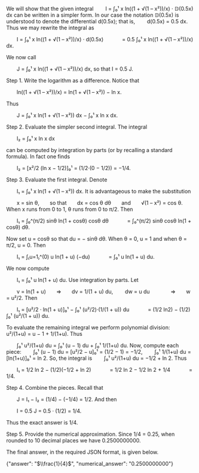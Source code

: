 We will show that the given integral
  I = ∫₀¹ x ln((1 + √(1 – x²))/x) · 𝔻(0.5x) dx
can be written in a simpler form. In our case the notation 𝔻(0.5x) is understood to denote the differential d(0.5x); that is, 
  d(0.5x) = 0.5 dx.
Thus we may rewrite the integral as

  I = ∫₀¹ x ln((1 + √(1 – x²))/x) · d(0.5x)
    = 0.5 ∫₀¹ x ln((1 + √(1 – x²))/x) dx.

We now call

  J = ∫₀¹ x ln((1 + √(1 – x²))/x) dx,
so that I = 0.5 J.

Step 1. Write the logarithm as a difference. Notice that

  ln((1 + √(1 – x²))/x) = ln(1 + √(1 – x²)) − ln x.

Thus

  J = ∫₀¹ x ln(1 + √(1 – x²)) dx − ∫₀¹ x ln x dx.

Step 2. Evaluate the simpler second integral.
The integral

  I₂ = ∫₀¹ x ln x dx

can be computed by integration by parts (or by recalling a standard formula). In fact one finds

  I₂ = [x²/2 (ln x − 1/2)]₀¹ = (1/2·(0 − 1/2)) = −1/4.

Step 3. Evaluate the first integral.
Denote

  I₁ = ∫₀¹ x ln(1 + √(1 – x²)) dx.
It is advantageous to make the substitution

  x = sin θ,  so that  dx = cos θ dθ  and  √(1 – x²) = cos θ.
When x runs from 0 to 1, θ runs from 0 to π/2. Then

  I₁ = ∫₀^(π/2) sinθ ln(1 + cosθ) cosθ dθ
    = ∫₀^(π/2) sinθ cosθ ln(1 + cosθ) dθ.

Now set u = cosθ so that du = − sinθ dθ. When θ = 0, u = 1 and when θ = π/2, u = 0. Then

  I₁ = ∫₍u=1₎^(0) u ln(1 + u) (−du)
    = ∫₀¹ u ln(1 + u) du.

We now compute

  I₁ = ∫₀¹ u ln(1 + u) du.
Use integration by parts. Let

  v = ln(1 + u)  ⇒  dv = 1/(1 + u) du,
  dw = u du    ⇒  w = u²/2.
Then

  I₁ = [u²/2 · ln(1 + u)]₀¹ − ∫₀¹ (u²/2)·(1/(1 + u)) du
    = (1/2 ln2) − (1/2) ∫₀¹ (u²/(1 + u)) du.

To evaluate the remaining integral we perform polynomial division:
  u²/(1+u) = u − 1 + 1/(1+u).
Thus

  ∫₀¹ u²/(1+u) du = ∫₀¹ (u − 1) du + ∫₀¹ 1/(1+u) du.
Now, compute each piece:
  ∫₀¹ (u − 1) du = [u²/2 − u]₀¹ = (1/2 − 1) = −1/2,
  ∫₀¹ 1/(1+u) du = [ln(1+u)]₀¹ = ln 2.
So, the integral is
  ∫₀¹ u²/(1+u) du = −1/2 + ln 2.
Thus

  I₁ = 1/2 ln 2 − (1/2)(−1/2 + ln 2)
    = 1/2 ln 2 − 1/2 ln 2 + 1/4
    = 1/4.

Step 4. Combine the pieces.
Recall that

  J = I₁ − I₂ = (1/4) − (−1/4) = 1/2.
And then

  I = 0.5 J = 0.5 · (1/2) = 1/4.

Thus the exact answer is 1/4.

Step 5. Provide the numerical approximation.
Since 1/4 = 0.25, when rounded to 10 decimal places we have 0.2500000000.

The final answer, in the required JSON format, is given below.

{"answer": "$\\frac{1}{4}$", "numerical_answer": "0.2500000000"}